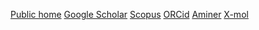 [Public home](https://teacher.nwpu.edu.cn/jshang.html) [Google Scholar](https://scholar.google.com/citations?user=8cVKYSAAAAAJ&hl=en&oi=ao) [Scopus](https://www.scopus.com/authid/detail.uri?authorId=25822824300) [ORCid](https://orcid.org/0000-0002-7451-777X) [Aminer](https://www.aminer.cn/profile/jingzhi-shang/60dadaa86750f876c2cb49fe) [X-mol](https://www.x-mol.com/groups/Shang_jingzhi)
